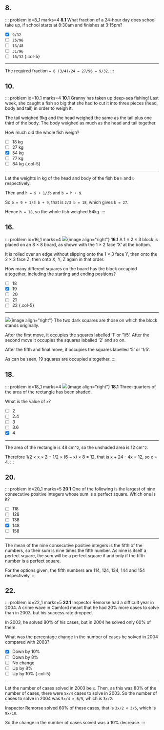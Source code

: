 

## 8.

::: problem id=8_1 marks=4
__8.1__ What fraction of a 24-hour day does school take up, if school starts at 8:30am and finishes at 3:15pm?

* [x] `9/32`
* [ ] `25/96`
* [ ] `13/48`
* [ ] `31/96`
* [ ] `18/32`
{.col-5}

---

The required fraction `= 6 (3/4)/24 = 27/96 = 9/32`.
:::


## 10.

::: problem id=10_1 marks=4
__10.1__ Granny has taken up deep-sea fishing! Last week, she caught a fish so big that she had to cut it into three pieces (head, body and tail) in order to weigh it.  

The tail weighed 9kg and the head weighed the same as the tail plus one third of the body. The body weighed as much as the head and tail together.  

How much did the whole fish weigh?

* [ ] 18 kg
* [ ] 27 kg
* [x] 54 kg
* [ ] 77 kg
* [ ] 84 kg
{.col-5}

---

Let the weights in kg of the head and body of the fish be `h` and `b` respectively.  

Then and `h = 9 + 1/3b` and `b = h + 9`.  

So `b = 9 + 1/3 b + 9`, that is `2/3 b = 18`, which gives `b = 27`.  

Hence `h = 18`, so the whole fish weighed 54kg.
:::



## 16.

::: problem id=16_1 marks=4
![](/resources/2005-imc/16-block.png){image align="right"}
__16.1__ A 1 × 2 × 3 block is placed on an 8 × 8 board, as shown with the 1 × 2 face ‘X’ at the bottom.  

It is rolled over an edge without slipping onto the 1 × 3 face Y, then onto the 2 × 3 face Z, then onto X, Y, Z again in that order.  

How many different squares on the board has the block occupied altogether, including the starting and ending positions?

* [ ] 18
* [x] 19
* [ ] 20
* [ ] 21
* [ ] 22
{.col-5}

---
![](/resources/2005-imc/16-block-answer.png){image align="right"}
The two dark squares are those on which the block stands originally.  

After the first move, it occupies the squares labelled ‘1’ or ‘1/5’. After the second move it occupies the squares labelled ‘2’ and so on.  

After the fifth and final move, it occupies the squares labelled ‘5’ or ‘1/5’.  

As can be seen, 19 squares are occupied altogether.
:::


## 18.

::: problem id=18_1 marks=4
![](/resources/2005-imc/18-rectangle.jpg){image align="right"}
__18.1__ Three-quarters of the area of the rectangle has been shaded.  

What is the value of `x`?

* [ ] 2
* [ ] 2.4
* [ ] 3
* [ ] 3.6
* [x] 4

---

The area of the rectangle is 48 cm`^2`, so the unshaded area is 12 cm`^2`.  

Therefore 1/2 × x × 2 + 1/2 × (6 − x) × 8 = 12, that is x + 24 - 4x = 12, so x = 4.
:::


## 20.

::: problem id=20_1 marks=5
__20.1__ One of the following is the largest of nine consecutive positive integers whose sum is a perfect square. Which one is it?

* [ ] 118
* [ ] 128
* [ ] 138
* [x] 148
* [ ] 158

---

The mean of the nine consecutive positive integers is the fifth of the numbers, so their sum is nine times the fifth number. As nine is itself a perfect square, the sum will be a perfect square if and only if the fifth number is a perfect square.  

For the options given, the fifth numbers are 114, 124, 134, 144 and 154 respectively.
:::


## 22.

::: problem id=22_1 marks=5
__22.1__ Inspector Remorse had a difficult year in 2004. A crime wave in Camford meant that he had 20% more cases to solve than in 2003, but his success rate dropped.  

In 2003, he solved 80% of his cases, but in 2004 he solved only 60% of them.  

What was the percentage change in the number of cases he solved in 2004 compared with 2003?

* [x] Down by 10%
* [ ] Down by 8%
* [ ] No change
* [ ] Up by 8%
* [ ] Up by 10%
{.col-5}

---

Let the number of cases solved in 2003 be `x`. Then, as this was 80% of the number of cases, there were `5x/4` cases to solve in 2003. So the number of cases to solve in 2004 was `5x/4 × 6/5`, which is `3x/2`.  

Inspector Remorse solved 60% of these cases, that is `3x/2 × 3/5`, which is `9x/10`.  

So the change in the number of cases solved was a 10% decrease.
:::
